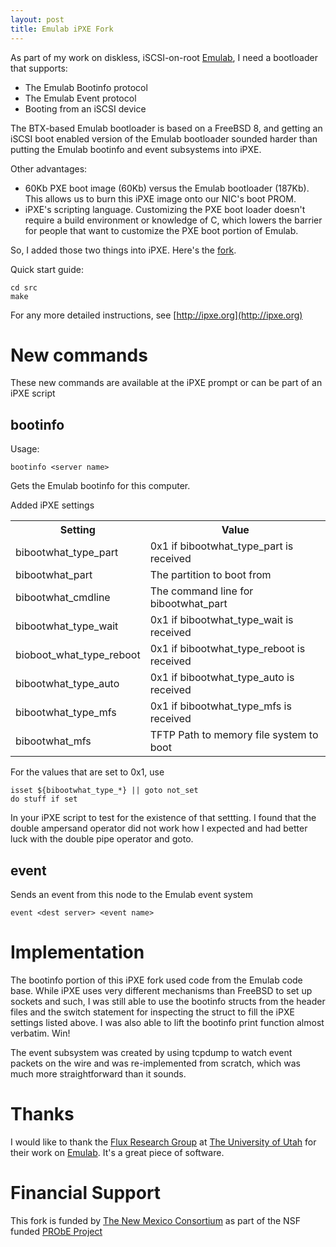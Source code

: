 ```yaml
---
layout: post
title: Emulab iPXE Fork
---
```


As part of my work on diskless, iSCSI-on-root [Emulab](http://emulab.net), I need a bootloader that supports:

* The Emulab Bootinfo protocol
* The Emulab Event protocol
* Booting from an iSCSI device

The BTX-based Emulab bootloader is based on a FreeBSD 8, and getting an iSCSI boot enabled version of the Emulab bootloader sounded harder than putting the Emulab bootinfo and event subsystems into iPXE. 

Other advantages: 

* 60Kb PXE boot image (60Kb) versus the Emulab bootloader (187Kb). This allows us to burn this iPXE image onto our NIC's boot PROM.
* iPXE's scripting language. Customizing the PXE boot loader doesn't require a build environment or knowledge of C, which lowers the barrier for people that want to customize the PXE boot portion of Emulab.

So, I added those two things into iPXE. Here's the [fork](https://github.com/riskybacon/ipxe).

Quick start guide:

```
cd src
make
```

For any more detailed instructions, see [http://ipxe.org](http://ipxe.org)

# New commands

These new commands are available at the iPXE prompt or can be part
of an iPXE script

## bootinfo

Usage:

```
bootinfo <server name>
```

Gets the Emulab bootinfo for this computer.

Added iPXE settings

<table>
    <tr> <th> Setting </th> <th> Value </th> </tr>
    <tr> <td> bibootwhat_type_part </td> <td> 0x1 if bibootwhat_type_part is received </td> </tr>
    <tr> <td> bibootwhat_part      </td> <td> The partition to boot from </td> </tr>
    <tr> <td> bibootwhat_cmdline   </td> <td> The command line for bibootwhat_part </td> </tr>
    <tr> <td> bibootwhat_type_wait </td> <td> 0x1 if bibootwhat_type_wait is received </td> </tr>
    <tr> <td> bioboot_what_type_reboot </td> <td> 0x1 if bibootwhat_type_reboot is received </td> </tr>
    <tr> <td> bibootwhat_type_auto </td> <td> 0x1 if bibootwhat_type_auto is received </td> </tr>
    <tr> <td> bibootwhat_type_mfs  </td> <td> 0x1 if bibootwhat_type_mfs is received </td> </tr>
    <tr> <td> bibootwhat_mfs       </td> <td> TFTP Path to memory file system to boot </td> </tr>
</table>

For the values that are set to 0x1, use 

```
isset ${bibootwhat_type_*} || goto not_set
do stuff if set
```

In your iPXE script to test for the existence of that settting. I found that the double ampersand operator did not work how I expected and had better luck with the double pipe operator and goto.

## event

Sends an event from this node to the Emulab event system

```
event <dest server> <event name>
```

# Implementation 

The bootinfo portion of this iPXE fork used code from the Emulab code base. While iPXE uses very different mechanisms than FreeBSD to set up sockets and such, I was still able to use the bootinfo structs from the header files and the switch statement for inspecting the struct to fill the iPXE settings listed above. I was also able to lift the bootinfo print function almost verbatim. Win!

The event subsystem was created by using tcpdump to watch event packets on the wire and was re-implemented from scratch, which was much more straightforward than it sounds.

# Thanks

I would like to thank the [Flux Research Group](https://www.flux.utah.edu) at [The University of Utah](http://www.utah.edu) for their work on [Emulab](http://www.emulab.net). It's a great piece of software.


# Financial Support

This fork is funded by [The New Mexico Consortium](http://newmexicoconsortium.org) as part of the NSF funded [PRObE Project](http://nmc-probe.org)
